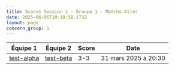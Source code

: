 ```yaml
---
title: Scores Session 1 - Groupe 1 - Matchs Aller
date: 2025-06-06T10:19:58.173Z
layout: page
concern_group: 1
---
```




| Équipe 1 | Équipe 2 | Score | Date |
|----------|----------|-------|------|
| [test-alpha](/teams/test-alpha) | [test-béta](/teams/test-béta) | 3-3 | 31 mars 2025 à 20:30 |
